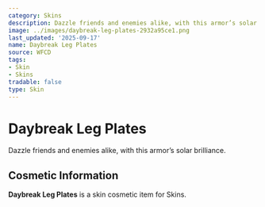```yaml
---
category: Skins
description: Dazzle friends and enemies alike, with this armor’s solar brilliance.
image: ../images/daybreak-leg-plates-2932a95ce1.png
last_updated: '2025-09-17'
name: Daybreak Leg Plates
source: WFCD
tags:
- Skin
- Skins
tradable: false
type: Skin
---
```


# Daybreak Leg Plates

Dazzle friends and enemies alike, with this armor’s solar brilliance.

## Cosmetic Information

**Daybreak Leg Plates** is a skin cosmetic item for Skins.

